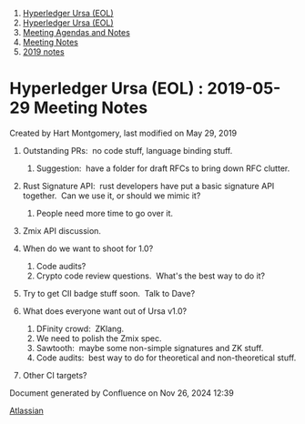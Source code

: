 1. [Hyperledger Ursa (EOL)](index.html)
2. [Hyperledger Ursa (EOL)](19595269.html)
3. [Meeting Agendas and Notes](Meeting-Agendas-and-Notes_19603313.html)
4. [Meeting Notes](Meeting-Notes_19611649.html)
5. [2019 notes](2019-notes_19611718.html)

# Hyperledger Ursa (EOL) : 2019-05-29 Meeting Notes

Created by Hart Montgomery, last modified on May 29, 2019

1. Outstanding PRs:  no code stuff, language binding stuff.
   
   1. Suggestion:  have a folder for draft RFCs to bring down RFC clutter.
2. Rust Signature API:  rust developers have put a basic signature API together.  Can we use it, or should we mimic it?
   
   1. People need more time to go over it.
3. Zmix API discussion.
4. When do we want to shoot for 1.0?
   
   1. Code audits?
   2. Crypto code review questions.  What's the best way to do it?
5. Try to get CII badge stuff soon.  Talk to Dave?
6. What does everyone want out of Ursa v1.0?
   
   1. DFinity crowd:  ZKlang.
   2. We need to polish the Zmix spec.
   3. Sawtooth:  maybe some non-simple signatures and ZK stuff.
   4. Code audits:  best way to do for theoretical and non-theoretical stuff.
7. Other CI targets?

Document generated by Confluence on Nov 26, 2024 12:39

[Atlassian](http://www.atlassian.com/)
